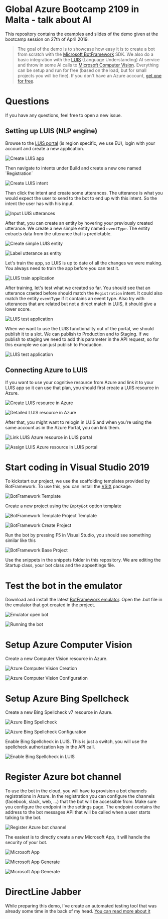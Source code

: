 # Global Azure Bootcamp 2109 in Malta - talk about AI
This repository contains the examples and slides of the demo given at the bootcamp session on 27th of April 2019.

>The goal of the demo is to showcase how easy it is to create a bot from scratch with the [Microsoft BotFramework](https://dev.botframework.com/) SDK. We also do a basic integration with the [LUIS](https://www.luis.ai/) (Language Understanding) AI service and throw in some AI calls to [Microsoft Computer Vision](https://azure.microsoft.com/en-us/services/cognitive-services/computer-vision/).
Everything can be setup and run for free (based on the load, but for small projects you will be fine). If you don't have an Azure account, [get one for free](https://azure.microsoft.com/en-us/free/).

# Questions
If you have any questions, feel free to open a new issue.

## Setting up LUIS (NLP engine) 
Browse to the [LUIS portal](https://eu.luis.ai/) (is region specific, we use EU), login with your account and create a new application.

![Create LUIS app](/screens/1-create-app.png?raw=true "Create LUIS app")


Then navigate to intents under Build and create a new one named ´Registration´

![Create LUIS intent](/screens/2-create-intent.png?raw=true "Create LUIS intent")


Then click the intent and create some utterances. The utterance is what you would expect the user to send to the bot to end up with this intent. So the intent the user has with his input.

![Input LUIS utterances](/screens/3-registration-utterances.png?raw=true "Input LUIS utterances")


After that, you can create an entity by hovering your previously created utterance. We create a new simple entity named `eventType`. The entity extracts data from the utterance that is predictable.

![Create simple LUIS entity](/screens/4-create-simple-entity.png?raw=true "Create simple LUIS entity")

![Label utterance as entity](/screens/5-label-utterance-as-entity.png?raw=true "Label utterance as entity")


Let's train the app, so LUIS is up to date of all the changes we were making. You always need to train the app before you can test it.

![LUIS train application](/screens/6-train-app.png?raw=true "LUIS train application")


After training, let's test what we created so far. You should see that an utterance craeted before should match the `Registration` intent. It could also match the entity `eventType` if it contains an event type. Also try with utterances that are related but not a direct match in LUIS, it should give a lower score.

![LUIS test application](/screens/7-test-app.png?raw=true "LUIS test application")


When we want to use the LUIS functionality out of the portal, we should publish it to a slot. We can publish to Production and to Staging. If we publish to staging we need to add this parameter in the API request, so for this example we can just publish to Production.

![LUIS test application](/screens/8-publish-app.png?raw=true "LUIS test application")


## Connecting Azure to LUIS
If you want to use your cognitive resource from Azure and link it to your LUIS app so it can use that plan, you should first create a LUIS resource in Azure.

![Create LUIS resource in Azure](/screens/9-create-luis-resource-in-azure.png?raw=true "Create LUIS resource in Azure")

![Detailed LUIS resource in Azure](/screens/10-create-luis-resource-in-azure-2.png?raw=true "Create LUIS resource in Azure")


After that, you might want to relogin in LUIS and when you're using the same account as in the Azure Portal, you can link them.

![Link LUIS Azure resource in LUIS portal](/screens/11-assign-azure-resource-in-luis-button.png?raw=true "Link LUIS Azure resource in LUIS portal")

![Assign LUIS Azure resource in LUIS portal](/screens/12-assign-azure-resource-in-luis.png?raw=true "Assign LUIS Azure resource in LUIS portal")


# Start coding in Visual Studio 2019
To kickstart our project, we use the scaffolding templates provided by BotFramework. To use this, you can install the [VSIX](https://marketplace.visualstudio.com/items?itemName=BotBuilder.botbuilderv4) package.

![BotFramework Template](/screens/13-botframework-template.png?raw=true "BotFramework Template")


Create a new project using the `EmptyBot` option template

![BotFramework Template Project Template](/screens/14-botframework-project-type.png?raw=true "BotFramework Template Project Template")

![BotFramework Create Project](/screens/14-botframework-project-type-config.png?raw=true "BotFramework Create Project")


Run the bot by pressing F5 in Visual Studio, you should see something similar like this

![BotFramework Base Project](/screens/17-running-the-hello-world-bot.png?raw=true "BotFramework Base Project")


Use the snippets in the snippets folder in this repository.
We are editing the Startup class, your bot class and the appsettings file.


# Test the bot in the emulator
Download and install the latest [BotFramework emulator](https://github.com/Microsoft/BotFramework-Emulator/releases). Open the .bot file in the emulator that got created in the project.

![Emulator open bot](/screens/16-open-bot.png?raw=true "Emulator open bot")

![Running the bot](/screens/17-running-the-hello-world-bot.png?raw=true "Running the bot")


# Setup Azure Computer Vision
Create a new Computer Vision resource in Azure.

![Azure Computer Vision Creation](/screens/18-azure-computer-vision.png?raw=true "Azure Computer Vision Creation")

![Azure Computer Vision Configuration](/screens/19-azure-computer-vision-configuration.png?raw=true "Azure Computer Vision Configuration")


# Setup Azure Bing Spellcheck
Create a new Bing Spellcheck v7 resource in Azure.

![Azure Bing Spellcheck](/screens/20-azure-bing-spellchec.pngk?raw=true "Azure Bing Spellcheck")

![Azure Bing Spellcheck Configuration](/screens/21-azure-bing-spellcheck-configuration.png?raw=true "Azure Bing Spellcheck Configuration")


Enable Bing Spellcheck in LUIS. This is just a switch, you will use the spellcheck authorization key in the API call.

![Enable Bing Spellcheck in LUIS](/screens/21-luis-bing-spellcheck-enable.png?raw=true "Enable Bing Spellcheck in LUIS")


# Register Azure bot channel
To use the bot in the cloud, you will have to provision a bot channels registrations in Azure. In the registration you can configure the channels (facebook, slack, web, ...) that the bot will be accessible from. Make sure you configure the endpoint in the settings page. The endpoint contains the address to the bot messages API that will be called when a user starts talking to the bot.

![Register Azure bot channel](/screens/22-bot-channels-registration.png?raw=true "Register Azure bot channel")


The easiest is to directly create a new Microsoft App, it will handle the security of your bot.

![Microsoft App](/screens/23-microsoft-app-azure.png?raw=true "Microsoft App")

![Microsoft App Generate](/screens/24-generate-new-microsoft-app-password.png?raw=true "Microsoft App Generate")

![Microsoft App Generate](/screens/25-bot-channel-registration.png?raw=true "Microsoft App Generate")


# DirectLine Jabber
While preparing this demo, I've create an automated testing tool that was already some time in the back of my head. [You can read more about it](https://github.com/jvanderbiest/directline-jabber)